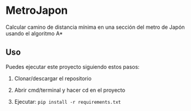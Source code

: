 # MetroJapon
Calcular camino de distancia mínima en una sección del metro de Japón usando el algoritmo A*
## Uso
Puedes ejecutar este proyecto siguiendo estos pasos:

  1. Clonar/descargar el repositorio
  
  2. Abrir cmd/terminal y hacer cd en el proyecto
  
  3. Ejecutar: `pip install -r requirements.txt`
